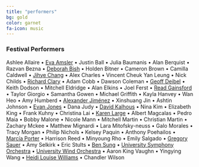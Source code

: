 ```yaml
---
title: "performers"
bg: gold
color: garnet
fa-icon: music
---
```

### Festival Performers

Ashlee Allaire • [Eva Amsler][Amsler] • Justin Ball • Julia Baumanis • Alan Berquist • Razvan Bezna • [Deborah Bish][Bish] • Holden Bitner • Cameron Brown • Camilla Caldwell • [Jihye Chang][Chang] • Alex Charles • Vincent Cheuk Yan Leung • Nick Childs • [Richard Clary][Clary] • Adam Cobb • Dawson Coleman • [Geoff Deibel][Deibel] • Keith Dodson • Mitchell Eldridge • Alan Elkins • Joel Ferst • [Read Gainsford][Gainsford] • Taylor Giorgio • Samantha Gowen • Michael Griffith • Kayla Hanvey • Wan Heo • Amy Humberd • [Alexander Jiménez][Jiménez] • Xinshuang Jin • Ashtin Johnson • [Evan Jones][Jones] • Dana Judy • [David Kalhous][Kalhous] • Nina Kim • Elizabeth King • Frank Kuhny • Christina Lai • [Karen Large][Large] • Albert Magcalas • Pedro Maia • Bobby Malone • Nicole Mann • Mitchell Martin • Christian Martin • Zachary Mckee • Matthew Mignardi • Lara Mitofsky-neuss • Galo Morales • Tracy Morgan • Philip Nichols • Kelsey Paquin • Anthony Poehailos • [Marcía Porter][Porter] • Harrison Reed • Minyoung Rho • Emily Salgado • [Gregory Sauer][Sauer] • Amy Selkirk • Eric Stults • [Ben Sung][Sung] • [University Symphony Orchestra][USO] • [University Wind Orchestra][UWO] • Aaron King Vaughn • Yingying Wang • [Heidi Louise Williams][Williams] • Chandler Wilson

[Amsler]: http://www.music.fsu.edu/Faculty-and-Staff/Faculty/Eva-Amsler
[Bish]: http://www.music.fsu.edu/Faculty-and-Staff/Faculty/Deborah-Bish
[Chang]: http://jihyechang.com
[Clary]: http://www.music.fsu.edu/Faculty-and-Staff/Faculty/Richard-Clary
[Deibel]: https://music.fsu.edu/person/geoffrey-deibel
[Gainsford]: https://music.fsu.edu/person/read-gainsford
[Jiménez]: http://www.music.fsu.edu/Faculty-and-Staff/Faculty/Alexander-Jimenez
[Jones]: http://www.music.fsu.edu/Faculty-and-Staff/Faculty/Evan-Jones
[Kalhous]: https://www.music.fsu.edu/person/david-kalhous
[Large]: https://music.fsu.edu/person/karen-large
[Porter]: https://www.music.fsu.edu/person/marcia-porter
[Sauer]: http://www.music.fsu.edu/Faculty-and-Staff/Faculty/Greg-Sauer
[Sung]: http://www.music.fsu.edu/Faculty-and-Staff/Faculty/Ben-Sung
[USO]: https://music.fsu.edu/ensembles/orchestras
[UWO]: https://music.fsu.edu/ensembles/bands
[Williams]: http://www.music.fsu.edu/Faculty-and-Staff/Faculty/Heidi-Louise-Williams
